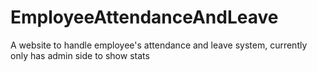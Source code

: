 # EmployeeAttendanceAndLeave
A website to handle employee's attendance and leave system, currently only has admin side to show stats
